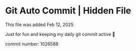 # Git Auto Commit | Hidden File

This file was added Feb 12, 2025

Just for fun and keeping my daily git commit active 🤪

commit number: 1026588

